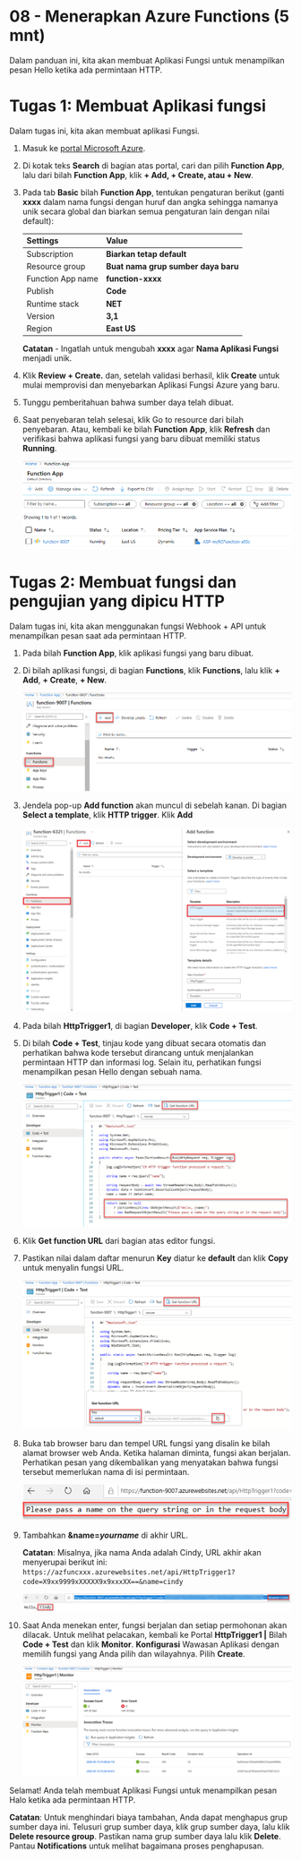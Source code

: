 ﻿---
wts:
    title: '08 - Menerapkan Azure Functions (5 mnt)'
    module: 'Modul 03: Menjelaskan solusi inti dan alat manajemen'
---
# 08 - Menerapkan Azure Functions (5 mnt)

Dalam panduan ini, kita akan membuat Aplikasi Fungsi untuk menampilkan pesan Hello ketika ada permintaan HTTP. 

# Tugas 1: Membuat Aplikasi fungsi 

Dalam tugas ini, kita akan membuat aplikasi Fungsi.

1. Masuk ke [portal Microsoft Azure](https://portal.azure.com).

2. Di kotak teks **Search** di bagian atas portal, cari dan pilih **Function App**, lalu dari bilah **Function App**, klik **+ Add, + Create, atau + New**.

3. Pada tab **Basic** bilah **Function App**, tentukan pengaturan berikut (ganti **xxxx** dalam nama fungsi dengan huruf dan angka sehingga namanya unik secara global dan biarkan semua pengaturan lain dengan nilai default): 

    | Settings | Value |
    | -- | --|
    | Subscription | **Biarkan tetap default** |
    | Resource group | **Buat nama grup sumber daya baru** |
    | Function App name | **function-xxxx** |
    | Publish | **Code** |
    | Runtime stack | **NET** |
    | Version | **3,1** |
    | Region | **East US** |

    **Catatan** - Ingatlah untuk mengubah **xxxx** agar **Nama Aplikasi Fungsi** menjadi unik.

4. Klik **Review + Create.** dan, setelah validasi berhasil, klik **Create** untuk mulai memprovisi dan menyebarkan Aplikasi Fungsi Azure yang baru.

5. Tunggu pemberitahuan bahwa sumber daya telah dibuat.

6. Saat penyebaran telah selesai, klik Go to resource dari bilah penyebaran. Atau, kembali ke bilah **Function App**, klik **Refresh** dan verifikasi bahwa aplikasi fungsi yang baru dibuat memiliki status **Running**. 

    ![Cuplikan layar halaman Aplikasi Fungsi dengan aplikasi Fungsi baru.](../images/0701.png)

# Tugas 2: Membuat fungsi dan pengujian yang dipicu HTTP

Dalam tugas ini, kita akan menggunakan fungsi Webhook + API untuk menampilkan pesan saat ada permintaan HTTP. 

1. Pada bilah **Function App**, klik aplikasi fungsi yang baru dibuat. 

2. Di bilah aplikasi fungsi, di bagian **Functions**, klik **Functions**, lalu klik **+ Add**,  **+ Create**, **+ New**.

    ![Cuplikan layar langkah memilih lingkungan pengembangan di azure functions untuk panel memulai dot net di dalam portal Microsoft Azure. Elemen tampilan untuk membuat fungsi dalam portal baru disorot. Elemen yang disorot adalah memperluas aplikasi fungsi, menambahkan fungsi baru, dalam portal, dan tombol continue.](../images/0702.png)

3. Jendela pop-up **Add function** akan muncul di sebelah kanan. Di bagian **Select a template**, klik **HTTP trigger**. Klik **Add** 

    ![Cuplikan layar langkah membuat fungsi di azure functions untuk panel memulai dot net di dalam portal Microsoft Azure. Kartu pemicu HTTP disoroti untuk mengilustrasikan elemen yang digunakan untuk menambahkan webhook baru ke fungsi Azure.](../images/0702a.png)

4. Pada bilah **HttpTrigger1**, di bagian **Developer**, klik **Code + Test**. 

5. Di bilah **Code + Test**, tinjau kode yang dibuat secara otomatis dan perhatikan bahwa kode tersebut dirancang untuk menjalankan permintaan HTTP dan informasi log. Selain itu, perhatikan fungsi menampilkan pesan Hello dengan sebuah nama. 

    ![Cuplikan layar kode fungsi. Pesan Hello disorot.](../images/0704.png)

6. Klik **Get function URL** dari bagian atas editor fungsi. 

7. Pastikan nilai dalam daftar menurun **Key** diatur ke **default** dan klik **Copy** untuk menyalin fungsi URL. 

    ![Cuplikan layar panel dapatkan URL fungsi di dalam editor fungsi di portal Microsoft Azure. Elemen tampilan tombol dapatkan URL fungsi, set kunci menurun, dan tombol copy URL disorot untuk menunjukkan cara mendapatkan dan menyalin URL fungsi dari editor fungsi.](../images/0705.png)

8. Buka tab browser baru dan tempel URL fungsi yang disalin ke bilah alamat browser web Anda. Ketika halaman diminta, fungsi akan berjalan. Perhatikan pesan yang dikembalikan yang menyatakan bahwa fungsi tersebut memerlukan nama di isi permintaan.

    ![Cuplikan layar pesan harap berikan nama.](../images/0706.png)

9. Tambahkan **&name=*yourname*** di akhir URL.

    **Catatan**: Misalnya, jika nama Anda adalah Cindy, URL akhir akan menyerupai berikut ini: `https://azfuncxxx.azurewebsites.net/api/HttpTrigger1?code=X9xx9999xXXXXX9x9xxxXX==&name=cindy`

    ![Cuplikan layar URL fungsi yang disorot dan contoh nama pengguna yang ditambahkan di bilah alamat browser web. Pesan hello dan nama pengguna juga disorot untuk mengilustrasikan output dari fungsi di jendela browser utama.](../images/0707.png)

10. Saat Anda menekan enter, fungsi berjalan dan setiap permohonan akan dilacak. Untuk melihat pelacakan, kembali ke Portal **HttpTrigger1 \|** Bilah **Code + Test** dan klik **Monitor**. **Konfigurasi** Wawasan Aplikasi dengan memilih fungsi yang Anda pilih dan wilayahnya. Pilih **Create**.

    ![Cuplikan layar log informasi jejak yang dihasilkan dari menjalankan fungsi di dalam editor fungsi di portal Microsoft Azure.](../images/0709.png) 

Selamat! Anda telah membuat Aplikasi Fungsi untuk menampilkan pesan Halo ketika ada permintaan HTTP. 

**Catatan**: Untuk menghindari biaya tambahan, Anda dapat menghapus grup sumber daya ini. Telusuri grup sumber daya, klik grup sumber daya, lalu klik **Delete resource group**. Pastikan nama grup sumber daya lalu klik **Delete**. Pantau **Notifications** untuk melihat bagaimana proses penghapusan.
